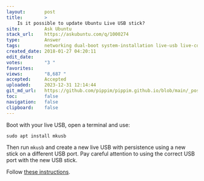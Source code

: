 ```yaml
---
layout:       post
title:        >
    Is it possible to update Ubuntu Live USB stick?
site:         Ask Ubuntu
stack_url:    https://askubuntu.com/q/1000274
type:         Answer
tags:         networking dual-boot system-installation live-usb live-cd
created_date: 2018-01-27 04:20:11
edit_date:    
votes:        "3 "
favorites:    
views:        "8,687 "
accepted:     Accepted
uploaded:     2023-12-31 12:14:44
git_md_url:   https://github.com/pippim/pippim.github.io/blob/main/_posts/2018/2018-01-27-Is-it-possible-to-update-Ubuntu-Live-USB-stick_.md
toc:          false
navigation:   false
clipboard:    false
---
```


Boot with your live USB, open a terminal and use:

``` 
sudo apt install mkusb
```

Then run `mkusb` and create a new live USB with persistence using a new stick on a different USB port. Pay careful attention to using the correct USB port with the new USB stick.

Follow [these instructions][1].


  [1]: https://help.ubuntu.com/community/mkusb

